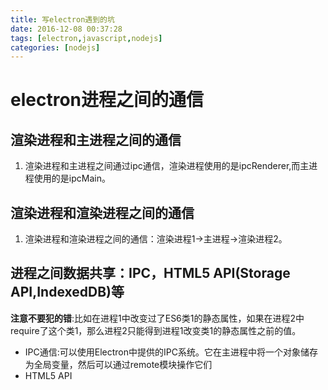 ```yaml
---
title: 写electron遇到的坑
date: 2016-12-08 00:37:28
tags: [electron,javascript,nodejs]
categories: [nodejs]
---
```


# electron进程之间的通信

## 渲染进程和主进程之间的通信

1. 渲染进程和主进程之间通过ipc通信，渲染进程使用的是ipcRenderer,而主进程使用的是ipcMain。

## 渲染进程和渲染进程之间的通信

1. 渲染进程和渲染进程之间的通信：渲染进程1->主进程->渲染进程2。

## 进程之间数据共享：IPC，HTML5 API(Storage API,IndexedDB)等

**注意不要犯的错**:比如在进程1中改变过了ES6类1的静态属性，如果在进程2中require了这个类1，那么进程2只能得到进程1改变类1的静态属性之前的值。

- IPC通信:可以使用Electron中提供的IPC系统。它在主进程中将一个对象储存为全局变量，然后可以通过remote模块操作它们
- HTML5 API
